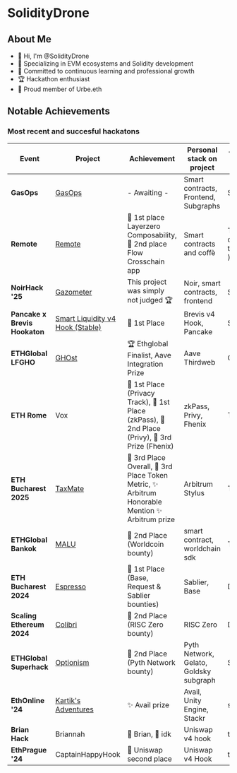 # SolidityDrone

## About Me
- 👋 Hi, I'm @SolidityDrone
- 👀 Specializing in EVM ecosystems and Solidity development
- 🌱 Committed to continuous learning and professional growth
- 🏆 Hackathon enthusiast 
- 🐺 Proud member of Urbe.eth 


## Notable Achievements

### Most recent and succesful hackatons

| Event | Project | Achievement | Personal stack on project | Team Size |
|-------|---------|-------------|-----------------|-----------|
| **GasOps** | [GasOps](https://devfolio.co/projects/gasops-07b1) | - Awaiting - | Smart contracts, Frontend, Subgraphs | Solo | 
| **Remote** | [Remote](https://ethglobal.com/showcase/remote-913v9) |🥇 1st place Layerzero Composability, 🥈 2nd place Flow Crosschain app | Smart contracts and coffè | Trio ( dream team )  | 
| **NoirHack '25** | [Gazometer](https://github.com/SolidityDrone/Gazometer) | This project was simply not judged 🏆 | Noir, smart contracts, frontend | Solo | 
| **Pancake x Brevis Hookaton** | [Smart Liquidity v4 Hook (Stable)](https://dorahacks.io/buidl/16770) | 🥇 1st Place  | Brevis v4 Hook, Pancake | Solo |
| **ETHGlobal LFGHO** | [GHOst](https://ethglobal.com/showcase/ghost-mae3q) | 🏆 Ethglobal Finalist, Aave Integration Prize | Aave Thirdweb | Quad |
| **ETH Rome** | Vox | 🥇 1st Place (Privacy Track), 🥇 1st Place (zkPass), 🥈 2nd Place (Privy), 🥉 3rd Prize (Fhenix) | zkPass, Privy, Fhenix | Trio |
| **ETH Bucharest 2025** | [TaxMate](https://dorahacks.io/buidl/25568) | 🥉 3rd Place Overall, 🥉 3rd Place Token Metric, ✨ Arbitrum Honorable Mention ✨ Arbitrum prize  | Arbitrum Stylus  | Trio |
| **ETHGlobal Bankok** | [MALU](https://ethglobal.com/showcase/malu-bnppc) | 🥈 2nd Place (Worldcoin bounty) | smart contract, worldchain sdk | Trio | 
| **ETH Bucharest 2024** | [Espresso](https://dorahacks.io/buidl/10874) | 🥇 1st Place (Base, Request & Sablier bounties) | Sablier, Base | Duo |
| **Scaling Ethereum 2024** | [Colibri](https://ethglobal.com/showcase/colibri-iixxk) | 🥈 2nd Place (RISC Zero bounty) | RISC Zero | Duo |
| **ETHGlobal Superhack** | [Optionism](https://ethglobal.com/showcase/optionism-tr8uf) | 🥈 2nd Place (Pyth Network bounty) | Pyth Network, Gelato, Goldsky subgraph | Solo |
| **EthOnline '24** | [Kartik's Adventures](https://ethglobal.com/showcase/kartik-adventures-6ntyp) | ✨ Avail prize | Avail, Unity Engine, Stackr | solo |
| **Brian Hack** | Briannah | 🥈 Brian, 🥇 idk | Uniswap v4 hook | trio |
| **EthPrague '24** | CaptainHappyHook | 🥈 Uniswap second place | Uniswap v4 Hook | trio |


<!---
SolidityDrone/SolidityDrone is a ✨ special ✨ repository because its `README.md` (this file) appears on your GitHub profile.
You can click the Preview link to take a look at your changes.
--->
